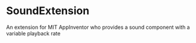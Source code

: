 # SoundExtension
An extension for MIT AppInventor who provides a sound component with a variable playback rate
